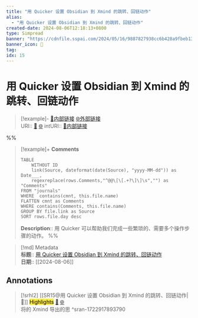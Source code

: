 ```yaml
---
title: "用 Quicker 设置 Obsidian 到 Xmind 的跳转、回链动作"
alias: 
  - "用 Quicker 设置 Obsidian 到 Xmind 的跳转、回链动作"
created-date: 2024-08-06T12:18:13+0800
type: Simpread
banner: "https://cdnfile.sspai.com/2024/05/16/9887827938cc6b428a9fbeb135eda656.png "
banner_icon: 🔖
tag: 
idx: 15
---
```


# 用 Quicker 设置 Obsidian 到 Xmind 的跳转、回链动作

> [!example]- [🧷内部链接](<http://localhost:7026/unread/15>) [🌐外部链接](<https://sspai.com/post/87815>)    
> URI:: [🧷](<http://localhost:7026/unread/15>) [🌐](<https://sspai.com/post/87815>) 
> intURI:: [🧷内部链接](<http://localhost:7026/reading/15>)

%%
> [!example]+ **Comments**  
> ```dataview
> TABLE 
>     WITHOUT ID
>     link(Source, dateformat(date(Source), "yyyy-MM-dd")) as Date___, 
>     regexreplace(rows.Comments,"^@@\[\[.+?\]\]\s","") as "Comments"
> FROM "journals"
> WHERE  contains(cmnt, this.file.name)
> FLATTEN cmnt as Comments
> WHERE contains(Comments, this.file.name)
> GROUP BY file.link as Source
> SORT rows.file.day desc
> ```
>  **Description**:: 用 Quicker 可以帮助我们完成一些繁琐的、需要多个操作步骤的动作。
%%

> [!md] Metadata  
> **标题**:: [用 Quicker 设置 Obsidian 到 Xmind 的跳转、回链动作](https://sspai.com/post/87815)  
> **日期**:: [[2024-08-06]]  

## Annotations


> [!srhl2] [[SR15@用 Quicker 设置 Obsidian 到 Xmind 的跳转、回链动作|📄]] <mark style="background-color: #ffeb3b">Highlights</mark> [🧷](<http://localhost:7026/unread/15#id=1722917893790>) [🌐](<http://localhost:7026/reading/15#id=1722917893790>)   
> 将的 Xmind 导出的思
> ^sran-1722917893790


